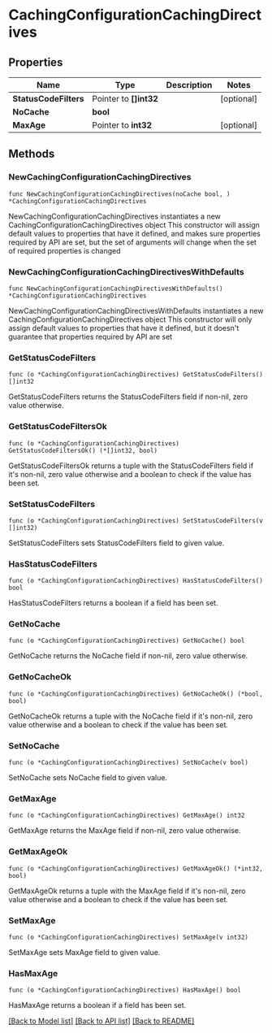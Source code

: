 # CachingConfigurationCachingDirectives

## Properties

Name | Type | Description | Notes
------------ | ------------- | ------------- | -------------
**StatusCodeFilters** | Pointer to **[]int32** |  | [optional] 
**NoCache** | **bool** |  | 
**MaxAge** | Pointer to **int32** |  | [optional] 

## Methods

### NewCachingConfigurationCachingDirectives

`func NewCachingConfigurationCachingDirectives(noCache bool, ) *CachingConfigurationCachingDirectives`

NewCachingConfigurationCachingDirectives instantiates a new CachingConfigurationCachingDirectives object
This constructor will assign default values to properties that have it defined,
and makes sure properties required by API are set, but the set of arguments
will change when the set of required properties is changed

### NewCachingConfigurationCachingDirectivesWithDefaults

`func NewCachingConfigurationCachingDirectivesWithDefaults() *CachingConfigurationCachingDirectives`

NewCachingConfigurationCachingDirectivesWithDefaults instantiates a new CachingConfigurationCachingDirectives object
This constructor will only assign default values to properties that have it defined,
but it doesn't guarantee that properties required by API are set

### GetStatusCodeFilters

`func (o *CachingConfigurationCachingDirectives) GetStatusCodeFilters() []int32`

GetStatusCodeFilters returns the StatusCodeFilters field if non-nil, zero value otherwise.

### GetStatusCodeFiltersOk

`func (o *CachingConfigurationCachingDirectives) GetStatusCodeFiltersOk() (*[]int32, bool)`

GetStatusCodeFiltersOk returns a tuple with the StatusCodeFilters field if it's non-nil, zero value otherwise
and a boolean to check if the value has been set.

### SetStatusCodeFilters

`func (o *CachingConfigurationCachingDirectives) SetStatusCodeFilters(v []int32)`

SetStatusCodeFilters sets StatusCodeFilters field to given value.

### HasStatusCodeFilters

`func (o *CachingConfigurationCachingDirectives) HasStatusCodeFilters() bool`

HasStatusCodeFilters returns a boolean if a field has been set.

### GetNoCache

`func (o *CachingConfigurationCachingDirectives) GetNoCache() bool`

GetNoCache returns the NoCache field if non-nil, zero value otherwise.

### GetNoCacheOk

`func (o *CachingConfigurationCachingDirectives) GetNoCacheOk() (*bool, bool)`

GetNoCacheOk returns a tuple with the NoCache field if it's non-nil, zero value otherwise
and a boolean to check if the value has been set.

### SetNoCache

`func (o *CachingConfigurationCachingDirectives) SetNoCache(v bool)`

SetNoCache sets NoCache field to given value.


### GetMaxAge

`func (o *CachingConfigurationCachingDirectives) GetMaxAge() int32`

GetMaxAge returns the MaxAge field if non-nil, zero value otherwise.

### GetMaxAgeOk

`func (o *CachingConfigurationCachingDirectives) GetMaxAgeOk() (*int32, bool)`

GetMaxAgeOk returns a tuple with the MaxAge field if it's non-nil, zero value otherwise
and a boolean to check if the value has been set.

### SetMaxAge

`func (o *CachingConfigurationCachingDirectives) SetMaxAge(v int32)`

SetMaxAge sets MaxAge field to given value.

### HasMaxAge

`func (o *CachingConfigurationCachingDirectives) HasMaxAge() bool`

HasMaxAge returns a boolean if a field has been set.


[[Back to Model list]](../README.md#documentation-for-models) [[Back to API list]](../README.md#documentation-for-api-endpoints) [[Back to README]](../README.md)


